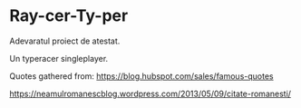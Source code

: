 # Ray-cer-Ty-per
Adevaratul proiect de atestat.

Un typeracer singleplayer.

Quotes gathered from:
https://blog.hubspot.com/sales/famous-quotes

https://neamulromanescblog.wordpress.com/2013/05/09/citate-romanesti/
